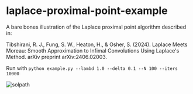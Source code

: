 # laplace-proximal-point-example

A bare bones illustration of the Laplace proximal point algorithm described in:

Tibshirani, R. J., Fung, S. W., Heaton, H., & Osher, S. (2024). Laplace Meets Moreau: Smooth Approximation to Infimal Convolutions Using Laplace's Method. arXiv preprint arXiv:2406.02003.

Run with `python example.py --lambd 1.0 --delta 0.1 --N 100 --iters 10000`

![solpath](https://github.com/ashegde/laplace-proximal-point-example/assets/18709839/6a44b05e-29a1-4b68-84e7-14df05090f47)
